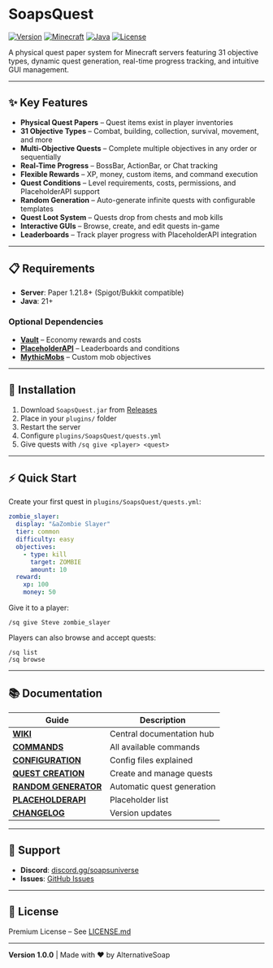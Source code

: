 # SoapsQuest

[![Version](https://img.shields.io/badge/Version-1.0.0-blue.svg)](https://github.com/AlternativeSoap/SoapsQuest/releases)
[![Minecraft](https://img.shields.io/badge/Minecraft-1.21.8-brightgreen.svg)](https://papermc.io/)
[![Java](https://img.shields.io/badge/Java-21-orange.svg)](https://www.oracle.com/java/)
[![License](https://img.shields.io/badge/License-Premium-red.svg)](LICENSE.md)

A physical quest paper system for Minecraft servers featuring 31 objective types, dynamic quest generation, real-time progress tracking, and intuitive GUI management.

---

## ✨ Key Features

- **Physical Quest Papers** – Quest items exist in player inventories
- **31 Objective Types** – Combat, building, collection, survival, movement, and more
- **Multi-Objective Quests** – Complete multiple objectives in any order or sequentially
- **Real-Time Progress** – BossBar, ActionBar, or Chat tracking
- **Flexible Rewards** – XP, money, custom items, and command execution
- **Quest Conditions** – Level requirements, costs, permissions, and PlaceholderAPI support
- **Random Generation** – Auto-generate infinite quests with configurable templates
- **Quest Loot System** – Quests drop from chests and mob kills
- **Interactive GUIs** – Browse, create, and edit quests in-game
- **Leaderboards** – Track player progress with PlaceholderAPI integration

---

## 📋 Requirements

- **Server**: Paper 1.21.8+ (Spigot/Bukkit compatible)
- **Java**: 21+

### Optional Dependencies

- **[Vault](https://www.spigotmc.org/resources/vault.34315/)** – Economy rewards and costs
- **[PlaceholderAPI](https://www.spigotmc.org/resources/placeholderapi.6245/)** – Leaderboards and conditions
- **[MythicMobs](https://www.spigotmc.org/resources/mythicmobs.5702/)** – Custom mob objectives

---

## 🚀 Installation

1. Download `SoapsQuest.jar` from [Releases](https://github.com/AlternativeSoap/SoapsQuest/releases)
2. Place in your `plugins/` folder
3. Restart the server
4. Configure `plugins/SoapsQuest/quests.yml`
5. Give quests with `/sq give <player> <quest>`

---

## ⚡ Quick Start

Create your first quest in `plugins/SoapsQuest/quests.yml`:

```yaml
zombie_slayer:
  display: "&aZombie Slayer"
  tier: common
  difficulty: easy
  objectives:
    - type: kill
      target: ZOMBIE
      amount: 10
  reward:
    xp: 100
    money: 50
```

Give it to a player:

```
/sq give Steve zombie_slayer
```

Players can also browse and accept quests:

```
/sq list
/sq browse
```

---

## 📚 Documentation

| Guide | Description |
|-------|-------------|
| **[WIKI](WIKI.md)** | Central documentation hub |
| **[COMMANDS](COMMANDS.md)** | All available commands |
| **[CONFIGURATION](CONFIGURATION.md)** | Config files explained |
| **[QUEST CREATION](QUEST-CREATION.md)** | Create and manage quests |
| **[RANDOM GENERATOR](RANDOM-GENERATOR.md)** | Automatic quest generation |
| **[PLACEHOLDERAPI](PLACEHOLDERAPI.md)** | Placeholder list |
| **[CHANGELOG](CHANGELOG.md)** | Version updates |

---

## 💬 Support

- **Discord**: [discord.gg/soapsuniverse](https://discord.gg/soapsuniverse)
- **Issues**: [GitHub Issues](https://github.com/AlternativeSoap/SoapsQuest/issues)

---

## 📄 License

Premium License – See [LICENSE.md](LICENSE.md)

---

**Version 1.0.0** | Made with ❤️ by AlternativeSoap
